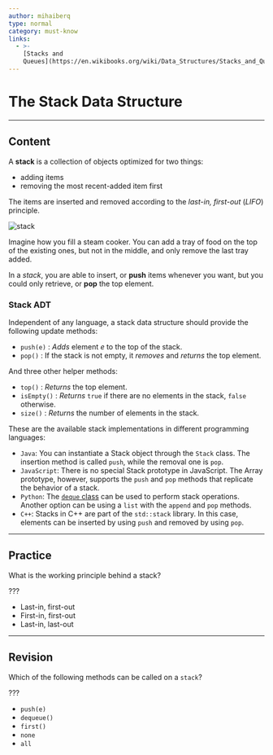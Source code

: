 ```yaml
---
author: mihaiberq
type: normal
category: must-know
links:
  - >-
    [Stacks and
    Queues](https://en.wikibooks.org/wiki/Data_Structures/Stacks_and_Queues){website}
---
```


# The Stack Data Structure


---

## Content

A **stack** is a collection of objects optimized for two things:

- adding items
- removing the most recent-added item first

The items are inserted and removed according to the *last-in, first-out* (*LIFO*) principle.

![stack](https://img.enkipro.com/a81cf71c5ee5e7dfbf0ffcd911b02642.png)

Imagine how you fill a steam cooker. You can add a tray of food on the top of the existing ones, but not in the middle, and only remove the last tray added.

In a *stack*, you are able to insert, or **push** items whenever you want, but you could only retrieve, or **pop** the top element.

### Stack ADT

Independent of any language, a stack data structure should provide the following update methods:

- `push(e)` : *Adds* element *e* to the top of the stack.
- `pop()` : If the stack is not empty, it *removes* and *returns* the top element.

And three other helper methods:

- `top()` : *Returns* the top element.
- `isEmpty()` : *Returns* `true` if there are no elements in the stack, `false` otherwise.
- `size()` : *Returns* the number of elements in the stack.

These are the available stack implementations in different programming languages:

- `Java`: You can instantiate a Stack object through the `Stack` class. The insertion method is called `push`, while the removal one is `pop`.
- `JavaScript`: There is no special Stack prototype in JavaScript. The Array prototype, however, supports the `push` and `pop` methods that replicate the behavior of a stack.
- `Python`: The [`deque` class](https://docs.python.org/2.5/lib/deque-objects.html) can be used to perform stack operations. Another option can be using a `list` with the `append` and `pop` methods.
- `C++`: Stacks in C++ are part of the `std::stack` library. In this case, elements can be inserted by using `push` and removed by using `pop`.


---

## Practice

What is the working principle behind a stack?

???

- Last-in, first-out
- First-in, first-out
- Last-in, last-out


---

## Revision

Which of the following methods can be called on a `stack`?

???

- `push(e)`
- `dequeue()`
- `first()`
- `none`
- `all`
 
